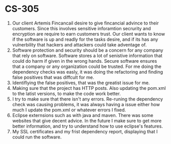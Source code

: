 # CS-305
1. Our client Artemis Fincancail desire to give fincancial advince to their customers. Since this involves sensitive inforamtion
   secrurity and encryption are require to earn customers trust. Our client wants to know if the software is up and readly for the tasks
   desire, and if its has any vulnerbility that hackers and attackers could take adventage of.
2. Software protection and security should be a concern for any company that rely on software. Software stores a lot of senistive information
   that could do harm if given in the wrong hands. Secure software ensures that a company or any organization could be trusted. For me doing the dependency
   checks was easly, it was doing the refactoring and finding false positives that was diffcult for me.
3. Identiflying the false positives, that was the greatist issue for me.
4. Making sure that the project has HTTP posts. Also updating the pom.xml to the latist versions, to make the code work better.
5. I try to make sure that there isn't any errors. Re-runing the dependency check was causing problems, it was always having a issue
   either how much I update the pom.xml or whatever errors I fixed.
6. Eclipse externsions such as with java and maven. There was some websites that give decent advice. In the future I make sure to
 get more better information, and try to understand how to use eclipse's features.
7. My SSL certificates and my frist dependency report, displaying that I could run the software.   
   

